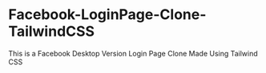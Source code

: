 # Facebook-LoginPage-Clone-TailwindCSS
This is a Facebook Desktop Version Login Page Clone Made Using Tailwind CSS
